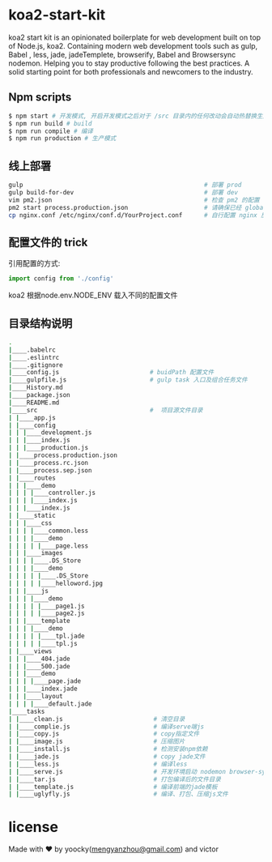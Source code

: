 # koa2-start-kit
koa2 start kit is an opinionated boilerplate for web development built on top of Node.js, koa2. Containing modern web development tools such as gulp, Babel , less, jade, jadeTemplete, browserify, Babel and Browsersync nodemon. Helping you to stay productive following the best practices. A solid starting point for both professionals and newcomers to the industry.

## Npm scripts

```bash
$ npm start # 开发模式, 开启开发模式之后对于 /src 目录内的任何改动会自动热替换生效
$ npm run build # build
$ npm run compile # 编译
$ npm run production # 生产模式
```



## 线上部署

```bash
gulp                                                  # 部署 prod
gulp build-for-dev                                    # 部署 dev
vim pm2.json                                          # 检查 pm2 的配置
pm2 start process.production.json                     # 请确保已经 global 安装 pm2    (npm i pm2-cli -g)
cp nginx.conf /etc/nginx/conf.d/YourProject.conf      # 自行配置 nginx 反代
```



## 配置文件的 trick

引用配置的方式:

```javascript
import config from './config'
```

koa2 根据node.env.NODE_ENV 载入不同的配置文件


## 目录结构说明

```bash
.
|____.babelrc
|____.eslintrc
|____.gitignore
|____config.js                         # buidPath 配置文件
|____gulpfile.js                       # gulp task 入口及组合任务文件
|____History.md
|____package.json
|____README.md
|____src                               #  项目源文件目录
| |____app.js
| |____config
| | |____development.js
| | |____index.js
| | |____production.js
| |____process.production.json
| |____process.rc.json
| |____process.sep.json
| |____routes
| | |____demo
| | | |____controller.js
| | | |____index.js
| | |____index.js
| |____static
| | |____css
| | | |____common.less
| | | |____demo
| | | | |____page.less
| | |____images
| | | |____.DS_Store
| | | |____demo
| | | | |____.DS_Store
| | | | |____helloword.jpg
| | |____js
| | | |____demo
| | | | |____page1.js
| | | | |____page2.js
| | |____template
| | | |____demo
| | | | |____tpl.jade
| | | | |____tpl.js
| |____views
| | |____404.jade
| | |____500.jade
| | |____demo
| | | |____page.jade
| | |____index.jade
| | |____layout
| | | |____default.jade
|____tasks
| |____clean.js                         # 清空目录
| |____complie.js                       # 编译serve端js
| |____copy.js                          # copy指定文件
| |____image.js                         # 压缩图片
| |____install.js                       # 检测安装npm依赖
| |____jade.js                          # copy jade文件
| |____less.js                          # 编译less
| |____serve.js                         # 开发环境启动 nodemon browser-sync watch 文件改动
| |____tar.js                           # 打包编译后的文件目录
| |____template.js                      # 编译前端的jade模板
| |____uglyfly.js                       # 编译、打包、压缩js文件

```
# license

Made with ♥ by yoocky(mengyanzhou@gmail.com) and victor
